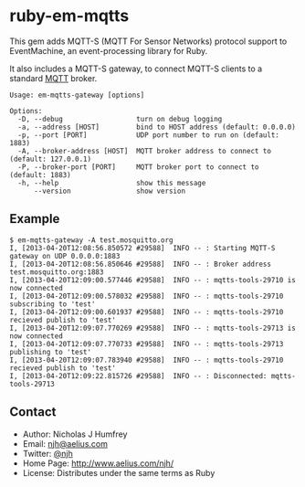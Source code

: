 ruby-em-mqtts
=============

This gem adds MQTT-S (MQTT For Sensor Networks) protocol support to EventMachine,
an event-processing library for Ruby.

It also includes a MQTT-S gateway, to connect MQTT-S clients to a standard [MQTT] broker.

    Usage: em-mqtts-gateway [options]

    Options:
      -D, --debug                  turn on debug logging
      -a, --address [HOST]         bind to HOST address (default: 0.0.0.0)
      -p, --port [PORT]            UDP port number to run on (default: 1883)
      -A, --broker-address [HOST]  MQTT broker address to connect to (default: 127.0.0.1)
      -P, --broker-port [PORT]     MQTT broker port to connect to (default: 1883)
      -h, --help                   show this message
          --version                show version


Example
-------

    $ em-mqtts-gateway -A test.mosquitto.org
    I, [2013-04-20T12:08:56.850572 #29588]  INFO -- : Starting MQTT-S gateway on UDP 0.0.0.0:1883
    I, [2013-04-20T12:08:56.850646 #29588]  INFO -- : Broker address test.mosquitto.org:1883
    I, [2013-04-20T12:09:00.577446 #29588]  INFO -- : mqtts-tools-29710 is now connected
    I, [2013-04-20T12:09:00.578032 #29588]  INFO -- : mqtts-tools-29710 subscribing to 'test'
    I, [2013-04-20T12:09:00.601937 #29588]  INFO -- : mqtts-tools-29710 recieved publish to 'test'
    I, [2013-04-20T12:09:07.770269 #29588]  INFO -- : mqtts-tools-29713 is now connected
    I, [2013-04-20T12:09:07.770733 #29588]  INFO -- : mqtts-tools-29713 publishing to 'test'
    I, [2013-04-20T12:09:07.783940 #29588]  INFO -- : mqtts-tools-29710 recieved publish to 'test'
    I, [2013-04-20T12:09:22.815726 #29588]  INFO -- : Disconnected: mqtts-tools-29713


Contact
-------

* Author:    Nicholas J Humfrey
* Email:     njh@aelius.com
* Twitter:   [@njh]
* Home Page: http://www.aelius.com/njh/
* License:   Distributes under the same terms as Ruby


[MQTT]:                     http://mqtt.org/
[@njh]:                     http://twitter.com/njh
